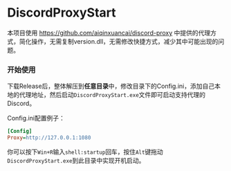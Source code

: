 # DiscordProxyStart
本项目使用 https://github.com/aiqinxuancai/discord-proxy 中提供的代理方式，简化操作，无需复制version.dll，无需修改快捷方式，减少其中可能出现的问题。

### 开始使用
下载Release后，整体解压到**任意目录**中，修改目录下的Config.ini，添加自己本地的代理地址，然后启动`DiscordProxyStart.exe`文件即可启动支持代理的Discord。

Config.ini配置例子：
```ini
[Config]
Proxy=http://127.0.0.1:1080
```

你可以按下`Win+R`输入`shell:startup`回车，按住`Alt`键拖动`DiscordProxyStart.exe`到此目录中实现开机启动。
